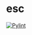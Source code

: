 # esc

[![Pylint](https://github.com/BTH-Scooter-Project/esc/actions/workflows/pylint.yml/badge.svg)](https://github.com/BTH-Scooter-Project/esc/actions/workflows/pylint.yml)
